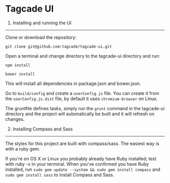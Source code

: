 Tagcade UI
===========

1) Installing and running the UI
---------------------------------

Clone or download the repository:

```
git clone git@github.com:tagcade/tagcade-ui.git
```

Open a terminal and change directory to the tagcade-ui directory and run:

```
npm install
```

```
bower install
```

This will install all dependencies in package.json and bower.json.

Go to `build/config` and create a `userConfig.js` file. You can create it from the `userConfig.js.dist` file, by default it uses `chromium-browser` on Linux.

The gruntfile defines tasks, simply run the `grunt` command in the tagcade-ui directory and the project will automatically be built and it will refresh on changes.

2) Installing Compass and Sass
------------------------------

The styles for this project are built with compass/sass. The easiest way is with a ruby gem.

If you're on OS X or Linux you probably already have Ruby installed; test with ruby -v in your terminal. When you've confirmed you have Ruby installed, run `sudo gem update --system && sudo gem install compass` and `sudo gem install sass` to install Compass and Sass.